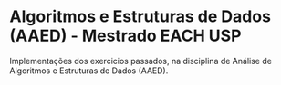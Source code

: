 # Algoritmos e Estruturas de Dados (AAED) - Mestrado EACH USP
Implementações dos exercicios passados, na disciplina de Análise de Algoritmos e Estruturas de Dados (AAED). 
